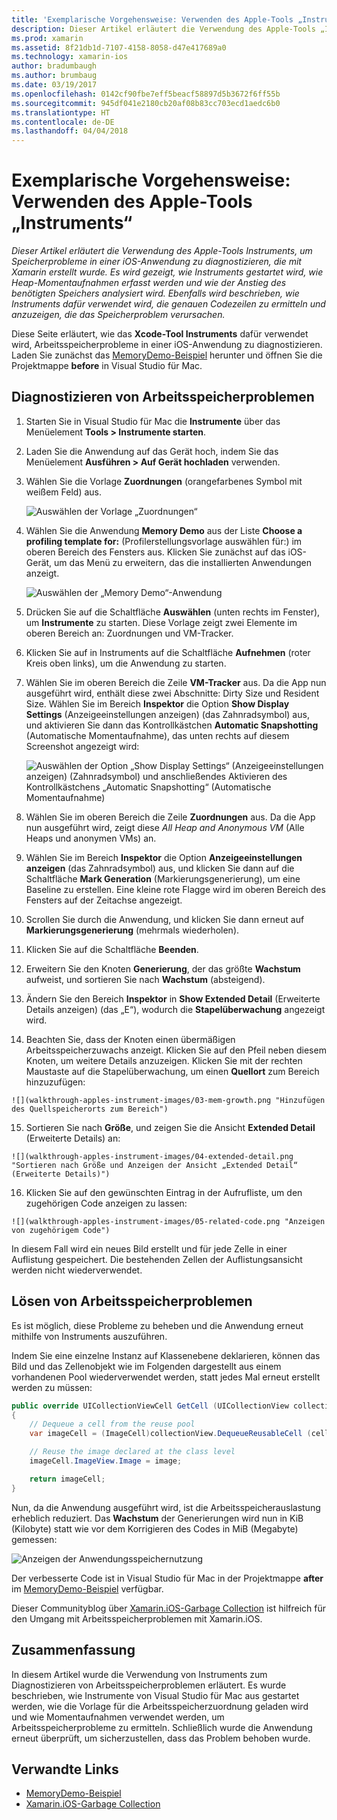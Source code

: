 ```yaml
---
title: 'Exemplarische Vorgehensweise: Verwenden des Apple-Tools „Instruments“'
description: Dieser Artikel erläutert die Verwendung des Apple-Tools „Instruments“, um Arbeitsspeicherprobleme in einer iOS-Anwendung zu diagnostizieren, die mit Xamarin erstellt wurde. Es wird gezeigt, wie Instruments gestartet wird, wie Heap-Momentaufnahmen erfasst werden und wie der Anstieg des benötigten Speichers analysiert wird. Ebenfalls wird beschrieben, wie Instruments dafür verwendet wird, die genaue Codezeile zu ermitteln und anzuzeigen, die das Speicherproblem verursacht.
ms.prod: xamarin
ms.assetid: 8f21db1d-7107-4158-8058-d47e417689a0
ms.technology: xamarin-ios
author: bradumbaugh
ms.author: brumbaug
ms.date: 03/19/2017
ms.openlocfilehash: 0142cf90fbe7eff5beacf58897d5b3672f6ff55b
ms.sourcegitcommit: 945df041e2180cb20af08b83cc703ecd1aedc6b0
ms.translationtype: HT
ms.contentlocale: de-DE
ms.lasthandoff: 04/04/2018
---
```

# <a name="walkthrough---using-apples-instruments-tool"></a>Exemplarische Vorgehensweise: Verwenden des Apple-Tools „Instruments“

_Dieser Artikel erläutert die Verwendung des Apple-Tools Instruments, um Speicherprobleme in einer iOS-Anwendung zu diagnostizieren, die mit Xamarin erstellt wurde. Es wird gezeigt, wie Instruments gestartet wird, wie Heap-Momentaufnahmen erfasst werden und wie der Anstieg des benötigten Speichers analysiert wird. Ebenfalls wird beschrieben, wie Instruments dafür verwendet wird, die genauen Codezeilen zu ermitteln und anzuzeigen, die das Speicherproblem verursachen._

Diese Seite erläutert, wie das **Xcode-Tool Instruments** dafür verwendet wird, Arbeitsspeicherprobleme in einer iOS-Anwendung zu diagnostizieren.
Laden Sie zunächst das [MemoryDemo-Beispiel](https://developer.xamarin.com/samples/monotouch/Profiling/MemoryDemo/) herunter und öffnen Sie die Projektmappe **before** in Visual Studio für Mac.

## <a name="diagnosing-the-memory-issues"></a>Diagnostizieren von Arbeitsspeicherproblemen

1.  Starten Sie in Visual Studio für Mac die **Instrumente** über das Menüelement **Tools > Instrumente starten**.
2.  Laden Sie die Anwendung auf das Gerät hoch, indem Sie das Menüelement **Ausführen > Auf Gerät hochladen** verwenden.
3.  Wählen Sie die Vorlage **Zuordnungen** (orangefarbenes Symbol mit weißem Feld) aus.

    ![](walkthrough-apples-instrument-images/00-allocations-tempate.png "Auswählen der Vorlage „Zuordnungen“")

4.  Wählen Sie die Anwendung **Memory Demo** aus der Liste **Choose a profiling template for:** (Profilerstellungsvorlage auswählen für:) im oberen Bereich des Fensters aus. Klicken Sie zunächst auf das iOS-Gerät, um das Menü zu erweitern, das die installierten Anwendungen anzeigt.

    ![](walkthrough-apples-instrument-images/01-mem-demo.png "Auswählen der „Memory Demo“-Anwendung")

5.  Drücken Sie auf die Schaltfläche **Auswählen** (unten rechts im Fenster), um **Instrumente** zu starten. Diese Vorlage zeigt zwei Elemente im oberen Bereich an: Zuordnungen und VM-Tracker.

6.  Klicken Sie auf in Instruments auf die Schaltfläche **Aufnehmen** (roter Kreis oben links), um die Anwendung zu starten.

7.  Wählen Sie im oberen Bereich die Zeile **VM-Tracker** aus. Da die App nun ausgeführt wird, enthält diese zwei Abschnitte: Dirty Size und Resident Size. Wählen Sie im Bereich **Inspektor** die Option **Show Display Settings** (Anzeigeeinstellungen anzeigen) (das Zahnradsymbol) aus, und aktivieren Sie dann das Kontrollkästchen **Automatic Snapshotting** (Automatische Momentaufnahme), das unten rechts auf diesem Screenshot angezeigt wird:

    ![](walkthrough-apples-instrument-images/02-auto-snapshot.png "Auswählen der Option „Show Display Settings“ (Anzeigeeinstellungen anzeigen) (Zahnradsymbol) und anschließendes Aktivieren des Kontrollkästchens „Automatic Snapshotting“ (Automatische Momentaufnahme)")

8.  Wählen Sie im oberen Bereich die Zeile **Zuordnungen** aus. Da die App nun ausgeführt wird, zeigt diese *All Heap and Anonymous VM* (Alle Heaps und anonymen VMs) an.
9.  Wählen Sie im Bereich **Inspektor** die Option **Anzeigeeinstellungen anzeigen** (das Zahnradsymbol) aus, und klicken Sie dann auf die Schaltfläche **Mark Generation** (Markierungsgenerierung), um eine Baseline zu erstellen. Eine kleine rote Flagge wird im oberen Bereich des Fensters auf der Zeitachse angezeigt.
10.  Scrollen Sie durch die Anwendung, und klicken Sie dann erneut auf **Markierungsgenerierung** (mehrmals wiederholen).
11.  Klicken Sie auf die Schaltfläche **Beenden**.
12.  Erweitern Sie den Knoten **Generierung**, der das größte **Wachstum** aufweist, und sortieren Sie nach **Wachstum** (absteigend).
13.  Ändern Sie den Bereich **Inspektor** in **Show Extended Detail** (Erweiterte Details anzeigen) (das „E“), wodurch die **Stapelüberwachung** angezeigt wird.

14.  Beachten Sie, dass der Knoten **<non-object>** einen übermäßigen Arbeitsspeicherzuwachs anzeigt. Klicken Sie auf den Pfeil neben diesem Knoten, um weitere Details anzuzeigen. Klicken Sie mit der rechten Maustaste auf die Stapelüberwachung, um einen **Quellort** zum Bereich hinzuzufügen:

    ![](walkthrough-apples-instrument-images/03-mem-growth.png "Hinzufügen des Quellspeicherorts zum Bereich")

15.  Sortieren Sie nach **Größe**, und zeigen Sie die Ansicht **Extended Detail** (Erweiterte Details) an:

    ![](walkthrough-apples-instrument-images/04-extended-detail.png "Sortieren nach Größe und Anzeigen der Ansicht „Extended Detail“ (Erweiterte Details)")

16.  Klicken Sie auf den gewünschten Eintrag in der Aufrufliste, um den zugehörigen Code anzeigen zu lassen:

    ![](walkthrough-apples-instrument-images/05-related-code.png "Anzeigen von zugehörigem Code")

In diesem Fall wird ein neues Bild erstellt und für jede Zelle in einer Auflistung gespeichert. Die bestehenden Zellen der Auflistungsansicht werden nicht wiederverwendet.

## <a name="resolving-the-memory-issues"></a>Lösen von Arbeitsspeicherproblemen

Es ist möglich, diese Probleme zu beheben und die Anwendung erneut mithilfe von Instruments auszuführen.

Indem Sie eine einzelne Instanz auf Klassenebene deklarieren, können das Bild und das Zellenobjekt wie im Folgenden dargestellt aus einem vorhandenen Pool wiederverwendet werden, statt jedes Mal erneut erstellt werden zu müssen:

```csharp
public override UICollectionViewCell GetCell (UICollectionView collectionView, NSIndexPath indexPath)
{
    // Dequeue a cell from the reuse pool
    var imageCell = (ImageCell)collectionView.DequeueReusableCell (cellId, indexPath);

    // Reuse the image declared at the class level
    imageCell.ImageView.Image = image;

    return imageCell;
}
```

Nun, da die Anwendung ausgeführt wird, ist die Arbeitsspeicherauslastung erheblich reduziert. Das **Wachstum** der Generierungen wird nun in KiB (Kilobyte) statt wie vor dem Korrigieren des Codes in MiB (Megabyte) gemessen:

![](walkthrough-apples-instrument-images/06-reduced-memory.png "Anzeigen der Anwendungsspeichernutzung")

Der verbesserte Code ist in Visual Studio für Mac in der Projektmappe **after** im [MemoryDemo-Beispiel](https://developer.xamarin.com/samples/monotouch/Profiling/MemoryDemo/) verfügbar.

Dieser Communityblog über [Xamarin.iOS-Garbage Collection](https://krumelur.me/2015/04/27/xamarin-ios-the-garbage-collector-and-me/) ist hilfreich für den Umgang mit Arbeitsspeicherproblemen mit Xamarin.iOS.


## <a name="summary"></a>Zusammenfassung

In diesem Artikel wurde die Verwendung von Instruments zum Diagnostizieren von Arbeitsspeicherproblemen erläutert.
Es wurde beschrieben, wie Instrumente von Visual Studio für Mac aus gestartet werden, wie die Vorlage für die Arbeitsspeicherzuordnung geladen wird und wie Momentaufnahmen verwendet werden, um Arbeitsspeicherprobleme zu ermitteln.
Schließlich wurde die Anwendung erneut überprüft, um sicherzustellen, dass das Problem behoben wurde.


## <a name="related-links"></a>Verwandte Links

- [MemoryDemo-Beispiel](https://developer.xamarin.com/samples/monotouch/Profiling/MemoryDemo/)
- [Xamarin.iOS-Garbage Collection](https://krumelur.me/2015/04/27/xamarin-ios-the-garbage-collector-and-me/)
